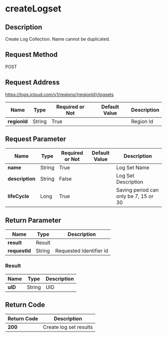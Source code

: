 # createLogset


## Description
Create Log Collection. Name cannot be duplicated.

## Request Method
POST

## Request Address
https://logs.jcloud.com/v1/regions/{regionId}/logsets

|Name|Type|Required or Not|Default Value|Description|
|---|---|---|---|---|
|**regionId**|String|True| |Region Id|

## Request Parameter
|Name|Type|Required or Not|Default Value|Description|
|---|---|---|---|---|
|**name**|String|True| |Log Set Name|
|**description**|String|False| |Log Set Description|
|**lifeCycle**|Long|True| |Saving period can only be 7, 15 or 30|


## Return Parameter
|Name|Type|Description|
|---|---|---|
|**result**|Result| |
|**requestId**|String|Requested Identifier id|

### Result
|Name|Type|Description|
|---|---|---|
|**uID**|String|UID|

## Return Code
|Return Code|Description|
|---|---|
|**200**|Create log set results|
